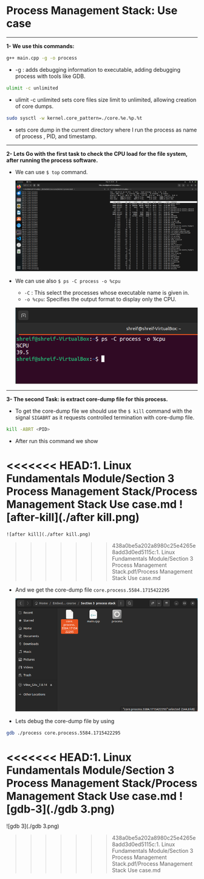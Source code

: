 # Process Management Stack: Use case
---
 **1- We use this commands:**
``` bash
g++ main.cpp -g -o process
```
* -g : adds debugging information to executable, adding debugging process with tools like GDB. 
``` bash
ulimit -c unlimited
```
* ulimit -c unlimited sets core files size limit to unlimited, allowing creation of core dumps.
 ```bash
 sudo sysctl -w kernel.core_pattern=./core.%e.%p.%t
```
* sets core dump  in the current directory where I run the process  as name of process , PID, and timestamp.
---
**2- Lets Go with the first task to check the CPU load for the file system, after running the      process software.**
  * We can use `$ top` command.
    

    ![process](./process.png)
*  We can use also `$ ps -C process -o %cpu` 
	 * `-C` : This select the processes whose executable name is given in.
	 * `-o %cpu`: Specifies the output format to display only the CPU.
	
    ![ps](./ps.png)
---
**3- The second Task: is extract core-dump file for this process.**
* To get the core-dump file we should use the `$ kill` command with the signal `SIGABRT` as it requests controlled termination with core-dump file.
```bash
kill -ABRT <PID>
```
* After run this command we show 

<<<<<<< HEAD:1. Linux Fundamentals Module/Section 3 Process Management Stack/Process Management Stack Use case.md
	![after-kill](./after kill.png)
=======
	![after kill](./after kill.png)
>>>>>>> 438a0be5a202a8980c25e4265e8add3d0ed5115c:1. Linux Fundamentals Module/Section 3 Process Management Stack.pdf/Process Management Stack Use case.md
* And we get the core-dump file `core.process.5584.1715422295`

	![core-dump](./core-dump.png)
* Lets debug the core-dump file by using 
```bash
gdb ./process core.process.5584.1715422295
```	
<<<<<<< HEAD:1. Linux Fundamentals Module/Section 3 Process Management Stack/Process Management Stack Use case.md
  ![gdb-3](./gdb 3.png)
=======
  ![gdb 3](./gdb 3.png)
>>>>>>> 438a0be5a202a8980c25e4265e8add3d0ed5115c:1. Linux Fundamentals Module/Section 3 Process Management Stack.pdf/Process Management Stack Use case.md
